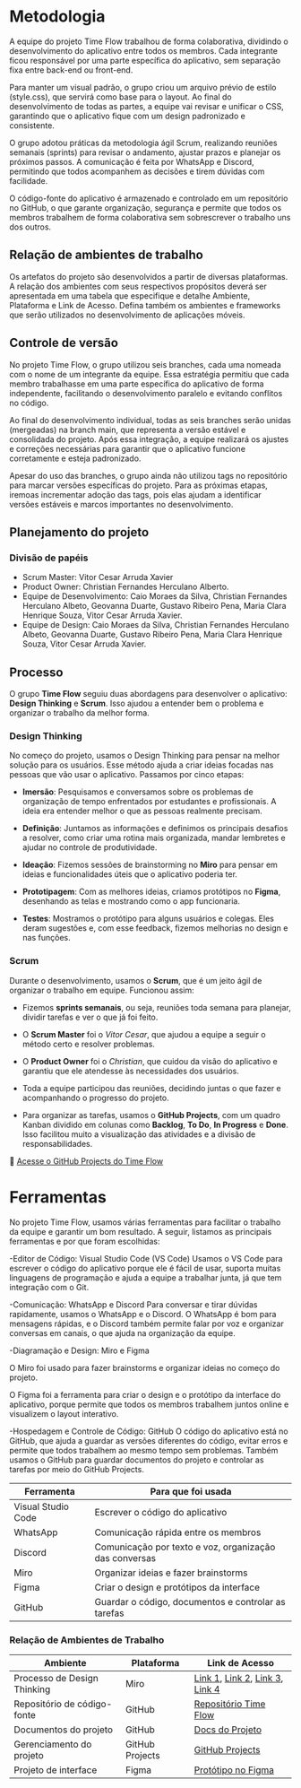 
# Metodologia

A equipe do projeto Time Flow trabalhou de forma colaborativa, dividindo o desenvolvimento do aplicativo entre todos os membros. Cada integrante ficou responsável por uma parte específica do aplicativo, sem separação fixa entre back-end ou front-end.

Para manter um visual padrão, o grupo criou um arquivo prévio de estilo (style.css), que servirá como base para o layout. Ao final do desenvolvimento de todas as partes, a equipe vai revisar e unificar o CSS, garantindo que o aplicativo fique com um design padronizado e consistente.

O grupo adotou práticas da metodologia ágil Scrum, realizando reuniões semanais (sprints) para revisar o andamento, ajustar prazos e planejar os próximos passos. A comunicação é feita por WhatsApp e Discord, permitindo que todos acompanhem as decisões e tirem dúvidas com facilidade.

O código-fonte do aplicativo é armazenado e controlado em um repositório no GitHub, o que garante organização, segurança e permite que todos os membros trabalhem de forma colaborativa sem sobrescrever o trabalho uns dos outros.

## Relação de ambientes de trabalho

Os artefatos do projeto são desenvolvidos a partir de diversas plataformas. A relação dos ambientes com seus respectivos propósitos deverá ser apresentada em uma tabela que especifique e detalhe Ambiente, Plataforma e Link de Acesso. Defina também os ambientes e frameworks que serão utilizados no desenvolvimento de aplicações móveis.

## Controle de versão

No projeto Time Flow, o grupo utilizou seis branches, cada uma nomeada com o nome de um integrante da equipe. Essa estratégia permitiu que cada membro trabalhasse em uma parte específica do aplicativo de forma independente, facilitando o desenvolvimento paralelo e evitando conflitos no código.

Ao final do desenvolvimento individual, todas as seis branches serão unidas (mergeadas) na branch main, que representa a versão estável e consolidada do projeto. Após essa integração, a equipe realizará os ajustes e correções necessárias para garantir que o aplicativo funcione corretamente e esteja padronizado.

Apesar do uso das branches, o grupo ainda não utilizou tags no repositório para marcar versões específicas do projeto. Para as próximas etapas, iremoas incrementar adoção das tags, pois elas ajudam a identificar versões estáveis e marcos importantes no desenvolvimento.

## Planejamento do projeto

###  Divisão de papéis

- Scrum Master: Vitor Cesar Arruda Xavier
- Product Owner: Christian Fernandes Herculano Alberto.
- Equipe de Desenvolvimento: Caio Moraes da Silva, Christian Fernandes Herculano Albeto, Geovanna Duarte, Gustavo Ribeiro Pena, Maria Clara Henrique Souza, Vitor Cesar Arruda Xavier.
- Equipe de Design:  Caio Moraes da Silva, Christian Fernandes Herculano Albeto, Geovanna Duarte, Gustavo Ribeiro Pena, Maria Clara Henrique Souza, Vitor Cesar Arruda Xavier.

## Processo

O grupo **Time Flow** seguiu duas abordagens para desenvolver o aplicativo: **Design Thinking** e **Scrum**. Isso ajudou a entender bem o problema e organizar o trabalho da melhor forma.

### Design Thinking

No começo do projeto, usamos o Design Thinking para pensar na melhor solução para os usuários. Esse método ajuda a criar ideias focadas nas pessoas que vão usar o aplicativo. Passamos por cinco etapas:

- **Imersão**: Pesquisamos e conversamos sobre os problemas de organização de tempo enfrentados por estudantes e profissionais. A ideia era entender melhor o que as pessoas realmente precisam.

- **Definição**: Juntamos as informações e definimos os principais desafios a resolver, como criar uma rotina mais organizada, mandar lembretes e ajudar no controle de produtividade.

- **Ideação**: Fizemos sessões de brainstorming no **Miro** para pensar em ideias e funcionalidades úteis que o aplicativo poderia ter.

- **Prototipagem**: Com as melhores ideias, criamos protótipos no **Figma**, desenhando as telas e mostrando como o app funcionaria.

- **Testes**: Mostramos o protótipo para alguns usuários e colegas. Eles deram sugestões e, com esse feedback, fizemos melhorias no design e nas funções.

### Scrum

Durante o desenvolvimento, usamos o **Scrum**, que é um jeito ágil de organizar o trabalho em equipe. Funcionou assim:

- Fizemos **sprints semanais**, ou seja, reuniões toda semana para planejar, dividir tarefas e ver o que já foi feito.

- O **Scrum Master** foi o *Vitor Cesar*, que ajudou a equipe a seguir o método certo e resolver problemas.

- O **Product Owner** foi o *Christian*, que cuidou da visão do aplicativo e garantiu que ele atendesse às necessidades dos usuários.

- Toda a equipe participou das reuniões, decidindo juntas o que fazer e acompanhando o progresso do projeto.

- Para organizar as tarefas, usamos o **GitHub Projects**, com um quadro Kanban dividido em colunas como **Backlog**, **To Do**, **In Progress** e **Done**. Isso facilitou muito a visualização das atividades e a divisão de responsabilidades.

🔗 [Acesse o GitHub Projects do Time Flow](https://github.com/orgs/ICEI-PUC-Minas-PBE-ADS-SI/projects/48)

# Ferramentas

No projeto Time Flow, usamos várias ferramentas para facilitar o trabalho da equipe e garantir um bom resultado. A seguir, listamos as principais ferramentas e por que foram escolhidas:

-Editor de Código: Visual Studio Code (VS Code)
Usamos o VS Code para escrever o código do aplicativo porque ele é fácil de usar, suporta muitas linguagens de programação e ajuda a equipe a trabalhar junta, já que tem integração com o Git.

-Comunicação: WhatsApp e Discord
Para conversar e tirar dúvidas rapidamente, usamos o WhatsApp e o Discord. O WhatsApp é bom para mensagens rápidas, e o Discord também permite falar por voz e organizar conversas em canais, o que ajuda na organização da equipe.

-Diagramação e Design: Miro e Figma

O Miro foi usado para fazer brainstorms e organizar ideias no começo do projeto.

O Figma foi a ferramenta para criar o design e o protótipo da interface do aplicativo, porque permite que todos os membros trabalhem juntos online e visualizem o layout interativo.

-Hospedagem e Controle de Código: GitHub
O código do aplicativo está no GitHub, que ajuda a guardar as versões diferentes do código, evitar erros e permite que todos trabalhem ao mesmo tempo sem problemas. Também usamos o GitHub para guardar documentos do projeto e controlar as tarefas por meio do GitHub Projects.

| Ferramenta         | Para que foi usada                                     |
| ------------------ | ------------------------------------------------------ |
| Visual Studio Code | Escrever o código do aplicativo                        |
| WhatsApp           | Comunicação rápida entre os membros                    |
| Discord            | Comunicação por texto e voz, organização das conversas |
| Miro               | Organizar ideias e fazer brainstorms                   |
| Figma              | Criar o design e protótipos da interface               |
| GitHub             | Guardar o código, documentos e controlar as tarefas    |


### Relação de Ambientes de Trabalho

| **Ambiente**                        | **Plataforma**                     | **Link de Acesso**                                                                 |
|------------------------------------|------------------------------------|-------------------------------------------------------------------------------------|
| Processo de Design Thinking        | Miro                               | [Link 1](https://miro.com/welcomeonboard/Uy8xYlB1OEUyd1lWUjlWNExYQXRScUNKYStieWVmbG1HMDVLc2p4TFQ5UjNrb2gxVkFYZlZEUjUzYVpvUUtWVjNNVWNKOHhSUmIwR0ZXYnc4NVZZcW5mamYvSUh0bTdPamw0ZEpTZXN2NDJVWGU5cThYbVRyY0cyWWdWODRVRUdzVXVvMm53MW9OWFg5bkJoVXZxdFhRPT0hdjE=), [Link 2](https://miro.com/welcomeonboard/TDZaektJTGwvcm9ONGdZZDFrc3ZSVGdnTWlaMHZpTk51c0MvcEh5TC9VWlNRR1ZENXR6ZU5KVkNaREF6TGZ0MnptVmhxU3RBNEdzZWk5S3g0Tm1LS0hmamYvSUh0bTdPamw0ZEpTZXN2NDBUNlcyTEtaVGc3b1JQTlBtVHhUZU10R2lncW1vRmFBVnlLcVJzTmdFdlNRPT0hdjE=), [Link 3](https://miro.com/welcomeonboard/UVZjWmY0QkhlMldHSXlkOXdsYnAycEpETkRGTWJIeGVaNUN2SHlpNktxSFdPc01TdzNBRm01K1J2ZHBqVy9NMTFVbDIxem9SZVJEMlc5NU82NEc1U1hmamYvSUh0bTdPamw0ZEpTZXN2NDFLRWJFRlVqZXkxYU81Q2lUQUFJNWZBS2NFMDFkcUNFSnM0d3FEN050ekl3PT0hdjE=), [Link 4](https://miro.com/welcomeonboard/NmMrUW1RTTdWVjhHM0tleU1xdmh6M2lpR1hLNWg2bkQwUGcwUzF6Mk9seTlNS2VwSTF6L1NublhHWGxpT0hqMGZsTGMvb3d5ZDJZSy8vREZwWkQvTkhmamYvSUh0bTdPamw0ZEpTZXN2NDEyOXZaaFhRN3dPYUd3NHBDK3FlendBS2NFMDFkcUNFSnM0d3FEN050ekl3PT0hdjE=) |
| Repositório de código-fonte        | GitHub                             | [Repositório Time Flow](https://github.com/ICEI-PUC-Minas-PBE-ADS-SI/2025-1-p1-tiaw-time-flow.git) |
| Documentos do projeto              | GitHub                             | [Docs do Projeto](https://github.com/ICEI-PUC-Minas-PBE-ADS-SI/2025-1-p1-tiaw-time-flow/tree/main/docs) |
| Gerenciamento do projeto           | GitHub Projects                    | [GitHub Projects](https://github.com/orgs/ICEI-PUC-Minas-PBE-ADS-SI/projects/48) |
| Projeto de interface               | Figma                              | [Protótipo no Figma](https://www.figma.com/design/6XQFY8oyfAkyrj5PYyrovW/prot%C3%B3tipo-interativo?node-id=1-2&p=f&t=nzNWVlxmex5fje6O-0) |



 
